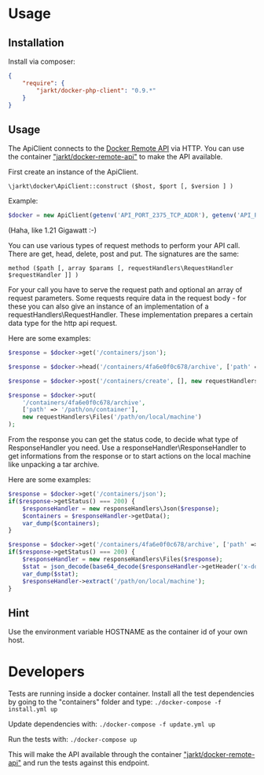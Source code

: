# Usage

## Installation
Install via composer:
```json
{
	"require": {
		"jarkt/docker-php-client": "0.9.*"
	}
}
```

## Usage
The ApiClient connects to the [Docker Remote API](https://docs.docker.com/engine/reference/api/docker_remote_api/) via
HTTP. You can use the container ["jarkt/docker-remote-api"](https://hub.docker.com/r/jarkt/docker-remote-api/) to make
the API available.

First create an instance of the ApiClient.
```
\jarkt\docker\ApiClient::construct ($host, $port [, $version ] )
```

Example:
```php
$docker = new ApiClient(getenv('API_PORT_2375_TCP_ADDR'), getenv('API_PORT_2375_TCP_PORT'), 'v1.21');
```
(Haha, like 1.21 Gigawatt :-)

You can use various types of request methods to perform your API call. There are get, head, delete, post and put.
The signatures are the same:

```
method ($path [, array $params [, requestHandlers\RequestHandler $requestHandler ]] )
```

For your call you have to serve the request path and optional an array of request parameters. Some requests require
data in the request body - for these you can also give an instance of an implementation of a requestHandlers\RequestHandler.
These implementation prepares a certain data type for the http api request.

Here are some examples:
```php
$response = $docker->get('/containers/json');
```

```php
$response = $docker->head('/containers/4fa6e0f0c678/archive', ['path' => '/path/on/container']);
```

```php
$response = $docker->post('/containers/create', [], new requestHandlers\Json(['Image' => '4fa6e0f0c678']));
```

```php
$response = $docker->put(
	'/containers/4fa6e0f0c678/archive',
	['path' => '/path/on/container'],
	new requestHandlers\Files('/path/on/local/machine')
);
```

From the response you can get the status code, to decide what type of ResponseHandler you need.
Use a responseHandler\ResponseHandler to get informations from the response or to start actions on the local machine
like unpacking a tar archive.

Here are some examples:
```php
$response = $docker->get('/containers/json');
if($response->getStatus() === 200) {
	$responseHandler = new responseHandlers\Json($response);
	$containers = $responseHandler->getData();
	var_dump($containers);
}
```

```php
$response = $docker->get('/containers/4fa6e0f0c678/archive', ['path' => '/path/on/container']);
if($response->getStatus() === 200) {
	$responseHandler = new responseHandlers\Files($response);
	$stat = json_decode(base64_decode($responseHandler->getHeader('x-docker-container-path-stat')), true);
	var_dump($stat);
	$responseHandler->extract('/path/on/local/machine');
}
```

## Hint
Use the environment variable HOSTNAME as the container id of your own host.

# Developers
Tests are running inside a docker container. Install all the test dependencies by going to the "containers" folder
and type: `./docker-compose -f install.yml up`

Update dependencies with:
`./docker-compose -f update.yml up`

Run the tests with:
`./docker-compose up`

This will make the API available through the container
["jarkt/docker-remote-api"](https://github.com/jarkt/docker-remote-api) and run the tests against this endpoint.
